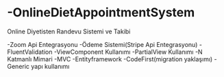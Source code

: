 # -OnlineDietAppointmentSystem
Online Diyetisten Randevu Sistemi ve Takibi

-Zoom Api Entegrasyonu
-Ödeme Sistemi(Stripe Api Entegrasyonu)
-FluentValidation
-ViewComponent Kullanımı
-PartialView Kullanımı
-N Katmanlı Mimari
-MVC
-Entityframework
-CodeFirst(migration yaklaşımı)
-Generic yapı kullanımı
